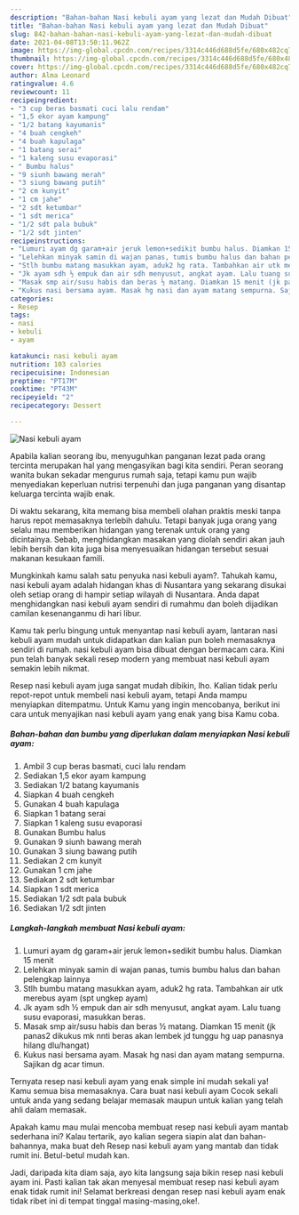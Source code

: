 ```yaml
---
description: "Bahan-bahan Nasi kebuli ayam yang lezat dan Mudah Dibuat"
title: "Bahan-bahan Nasi kebuli ayam yang lezat dan Mudah Dibuat"
slug: 842-bahan-bahan-nasi-kebuli-ayam-yang-lezat-dan-mudah-dibuat
date: 2021-04-08T13:50:11.962Z
image: https://img-global.cpcdn.com/recipes/3314c446d688d5fe/680x482cq70/nasi-kebuli-ayam-foto-resep-utama.jpg
thumbnail: https://img-global.cpcdn.com/recipes/3314c446d688d5fe/680x482cq70/nasi-kebuli-ayam-foto-resep-utama.jpg
cover: https://img-global.cpcdn.com/recipes/3314c446d688d5fe/680x482cq70/nasi-kebuli-ayam-foto-resep-utama.jpg
author: Alma Leonard
ratingvalue: 4.6
reviewcount: 11
recipeingredient:
- "3 cup beras basmati cuci lalu rendam"
- "1,5 ekor ayam kampung"
- "1/2 batang kayumanis"
- "4 buah cengkeh"
- "4 buah kapulaga"
- "1 batang serai"
- "1 kaleng susu evaporasi"
- " Bumbu halus"
- "9 siunh bawang merah"
- "3 siung bawang putih"
- "2 cm kunyit"
- "1 cm jahe"
- "2 sdt ketumbar"
- "1 sdt merica"
- "1/2 sdt pala bubuk"
- "1/2 sdt jinten"
recipeinstructions:
- "Lumuri ayam dg garam+air jeruk lemon+sedikit bumbu halus. Diamkan 15 menit"
- "Lelehkan minyak samin di wajan panas, tumis bumbu halus dan bahan pelengkap lainnya"
- "Stlh bumbu matang masukkan ayam, aduk2 hg rata. Tambahkan air utk merebus ayam (spt ungkep ayam)"
- "Jk ayam sdh ½ empuk dan air sdh menyusut, angkat ayam. Lalu tuang susu evaporasi, masukkan beras."
- "Masak smp air/susu habis dan beras ½ matang. Diamkan 15 menit (jk panas2 dikukus mk nnti beras akan lembek jd tunggu hg uap panasnya hilang dlu/hangat)"
- "Kukus nasi bersama ayam. Masak hg nasi dan ayam matang sempurna. Sajikan dg acar timun."
categories:
- Resep
tags:
- nasi
- kebuli
- ayam

katakunci: nasi kebuli ayam 
nutrition: 103 calories
recipecuisine: Indonesian
preptime: "PT17M"
cooktime: "PT43M"
recipeyield: "2"
recipecategory: Dessert

---
```



![Nasi kebuli ayam](https://img-global.cpcdn.com/recipes/3314c446d688d5fe/680x482cq70/nasi-kebuli-ayam-foto-resep-utama.jpg)

Apabila kalian seorang ibu, menyuguhkan panganan lezat pada orang tercinta merupakan hal yang mengasyikan bagi kita sendiri. Peran seorang  wanita bukan sekadar mengurus rumah saja, tetapi kamu pun wajib menyediakan keperluan nutrisi terpenuhi dan juga panganan yang disantap keluarga tercinta wajib enak.

Di waktu  sekarang, kita memang bisa membeli olahan praktis meski tanpa harus repot memasaknya terlebih dahulu. Tetapi banyak juga orang yang selalu mau memberikan hidangan yang terenak untuk orang yang dicintainya. Sebab, menghidangkan masakan yang diolah sendiri akan jauh lebih bersih dan kita juga bisa menyesuaikan hidangan tersebut sesuai makanan kesukaan famili. 



Mungkinkah kamu salah satu penyuka nasi kebuli ayam?. Tahukah kamu, nasi kebuli ayam adalah hidangan khas di Nusantara yang sekarang disukai oleh setiap orang di hampir setiap wilayah di Nusantara. Anda dapat menghidangkan nasi kebuli ayam sendiri di rumahmu dan boleh dijadikan camilan kesenanganmu di hari libur.

Kamu tak perlu bingung untuk menyantap nasi kebuli ayam, lantaran nasi kebuli ayam mudah untuk didapatkan dan kalian pun boleh memasaknya sendiri di rumah. nasi kebuli ayam bisa dibuat dengan bermacam cara. Kini pun telah banyak sekali resep modern yang membuat nasi kebuli ayam semakin lebih nikmat.

Resep nasi kebuli ayam juga sangat mudah dibikin, lho. Kalian tidak perlu repot-repot untuk membeli nasi kebuli ayam, tetapi Anda mampu menyiapkan ditempatmu. Untuk Kamu yang ingin mencobanya, berikut ini cara untuk menyajikan nasi kebuli ayam yang enak yang bisa Kamu coba.

<!--inarticleads1-->

##### Bahan-bahan dan bumbu yang diperlukan dalam menyiapkan Nasi kebuli ayam:

1. Ambil 3 cup beras basmati, cuci lalu rendam
1. Sediakan 1,5 ekor ayam kampung
1. Sediakan 1/2 batang kayumanis
1. Siapkan 4 buah cengkeh
1. Gunakan 4 buah kapulaga
1. Siapkan 1 batang serai
1. Siapkan 1 kaleng susu evaporasi
1. Gunakan  Bumbu halus
1. Gunakan 9 siunh bawang merah
1. Gunakan 3 siung bawang putih
1. Sediakan 2 cm kunyit
1. Gunakan 1 cm jahe
1. Sediakan 2 sdt ketumbar
1. Siapkan 1 sdt merica
1. Sediakan 1/2 sdt pala bubuk
1. Sediakan 1/2 sdt jinten




<!--inarticleads2-->

##### Langkah-langkah membuat Nasi kebuli ayam:

1. Lumuri ayam dg garam+air jeruk lemon+sedikit bumbu halus. Diamkan 15 menit
1. Lelehkan minyak samin di wajan panas, tumis bumbu halus dan bahan pelengkap lainnya
1. Stlh bumbu matang masukkan ayam, aduk2 hg rata. Tambahkan air utk merebus ayam (spt ungkep ayam)
1. Jk ayam sdh ½ empuk dan air sdh menyusut, angkat ayam. Lalu tuang susu evaporasi, masukkan beras.
1. Masak smp air/susu habis dan beras ½ matang. Diamkan 15 menit (jk panas2 dikukus mk nnti beras akan lembek jd tunggu hg uap panasnya hilang dlu/hangat)
1. Kukus nasi bersama ayam. Masak hg nasi dan ayam matang sempurna. Sajikan dg acar timun.




Ternyata resep nasi kebuli ayam yang enak simple ini mudah sekali ya! Kamu semua bisa memasaknya. Cara buat nasi kebuli ayam Cocok sekali untuk anda yang sedang belajar memasak maupun untuk kalian yang telah ahli dalam memasak.

Apakah kamu mau mulai mencoba membuat resep nasi kebuli ayam mantab sederhana ini? Kalau tertarik, ayo kalian segera siapin alat dan bahan-bahannya, maka buat deh Resep nasi kebuli ayam yang mantab dan tidak rumit ini. Betul-betul mudah kan. 

Jadi, daripada kita diam saja, ayo kita langsung saja bikin resep nasi kebuli ayam ini. Pasti kalian tak akan menyesal membuat resep nasi kebuli ayam enak tidak rumit ini! Selamat berkreasi dengan resep nasi kebuli ayam enak tidak ribet ini di tempat tinggal masing-masing,oke!.

